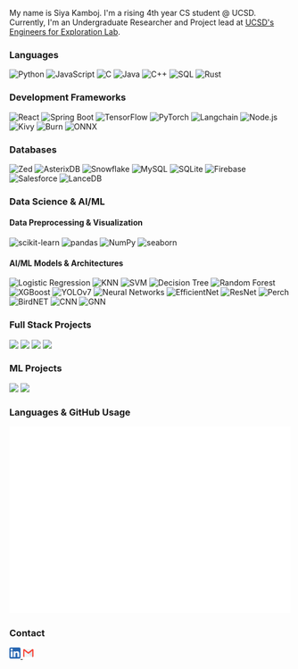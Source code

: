 
My name is Siya Kamboj. I'm a rising 4th year CS student @ UCSD. Currently, I'm an Undergraduate Researcher and Project lead at [UCSD's Engineers for Exploration Lab](https://e4e.ucsd.edu/).

### Languages
![Python](https://img.shields.io/badge/-Python-000?&logo=Python)
![JavaScript](https://img.shields.io/badge/-JavaScript-000?&logo=JavaScript)
![C](https://img.shields.io/badge/-C-000?&logo=C)
![Java](https://img.shields.io/badge/-Java-000?&logo=Java&logoColor=007396)
![C++](https://img.shields.io/badge/-C++-000?&logo=c%2b%2b&logoColor=00599C)
![SQL](https://img.shields.io/badge/-SQL-000?&logo=MySQL)
![Rust](https://img.shields.io/badge/-Rust-000?&logo=Rust)

### Development Frameworks
![React](https://img.shields.io/badge/-React.js-000?&logo=React)
![Spring Boot](https://img.shields.io/badge/-Spring%20Boot-000?&logo=SpringBoot&logoColor=6DB33F)
![TensorFlow](https://img.shields.io/badge/-TensorFlow-000?&logo=TensorFlow&logoColor=FF6F00)
![PyTorch](https://img.shields.io/badge/-PyTorch-000?&logo=PyTorch&logoColor=EE4C2C)
![Langchain](https://img.shields.io/badge/-LangChain-000?&logo=LangChain&logoColor=fff) <!-- unofficial -->
![Node.js](https://img.shields.io/badge/-Node.js-000?&logo=Node.js&logoColor=339933)
![Kivy](https://img.shields.io/badge/-Kivy-000?&logo=Kivy&logoColor=FF7100) <!-- unofficial -->
![Burn](https://img.shields.io/badge/-Burn-000?&logo=data:image/svg+xml;base64,PHN2ZyBmaWxsPSIjRkZGRkZGIiB2aWV3Qm94PSIwIDAgMzAgMzAiIHhtbG5zPSJodHRwOi8vd3d3LnczLm9yZy8yMDAwL3N2ZyI+PHBhdGggZD0iTTIwIDdMMTMgMEwxMyAxNEgxN1YzMEwyMCAzMEwyMCAxNFoyMCAxNEwyMCA3WiIvPjwvc3ZnPg==)
![ONNX](https://img.shields.io/badge/-ONNX-000?&logo=ONNX&logoColor=005CED)

### Databases
![Zed](https://img.shields.io/badge/-Zed-000?&logo=Zed&logoColor=fff) <!-- unofficial -->
![AsterixDB](https://img.shields.io/badge/-AsterixDB-000?&logo=AsterixDB&logoColor=fff) <!-- unofficial -->
![Snowflake](https://img.shields.io/badge/-Snowflake-000?&logo=Snowflake&logoColor=56B9DA)
![MySQL](https://img.shields.io/badge/-MySQL-000?&logo=MySQL&logoColor=4479A1)
![SQLite](https://img.shields.io/badge/-SQLite-000?&logo=SQLite&logoColor=003B57)
![Firebase](https://img.shields.io/badge/-Firebase-000?&logo=Firebase&logoColor=FFCA28)
![Salesforce](https://img.shields.io/badge/-Salesforce%20DB-000?&logo=Salesforce&logoColor=00A1E0)
![LanceDB](https://img.shields.io/badge/-Lance%20DB-000?&logo=Vector&logoColor=00A1E0)

### Data Science & AI/ML
#### Data Preprocessing & Visualization
![scikit-learn](https://img.shields.io/badge/-Scikit--Learn-000?&logo=scikitlearn&logoColor=F7931E)
![pandas](https://img.shields.io/badge/-Pandas-000?&logo=pandas&logoColor=150458)
![NumPy](https://img.shields.io/badge/-NumPy-000?&logo=NumPy&logoColor=013243)
![seaborn](https://img.shields.io/badge/-Seaborn-000?&logo=Python&logoColor=4C8CBF) <!-- uses Python logo, no official seaborn icon -->

#### AI/ML Models & Architectures
![Logistic Regression](https://img.shields.io/badge/-Logistic%20Regression-000)
![KNN](https://img.shields.io/badge/-KNN-000)
![SVM](https://img.shields.io/badge/-SVM-000)
![Decision Tree](https://img.shields.io/badge/-Decision%20Tree-000)
![Random Forest](https://img.shields.io/badge/-Random%20Forest-000)
![XGBoost](https://img.shields.io/badge/-XGBoost-000)
![YOLOv7](https://img.shields.io/badge/-YOLOv7-000)
![Neural Networks](https://img.shields.io/badge/-Neural%20Networks-000)
![EfficientNet](https://img.shields.io/badge/-EfficientNet-000)
![ResNet](https://img.shields.io/badge/-ResNet-000)
![Perch](https://img.shields.io/badge/-Perch-000)
![BirdNET](https://img.shields.io/badge/-BirdNET-000)
![CNN](https://img.shields.io/badge/-CNN-000)
![GNN](https://img.shields.io/badge/-GNN-000)


### Full Stack Projects

[![](https://img.shields.io/badge/-🔊%20Bioacoustic%20Labelling%20Tool-000)](https://github.com/UCSD-E4E/pyrenote-desk)
[![](https://img.shields.io/badge/-%20Membership%20Dashboard-000)](https://github.com/SiyaKamboj/Membership-Dashboard)
[![](https://img.shields.io/badge/-📝%20EZ%20Div-000)](https://github.com/SiyaKamboj/Receipt-Reader)
[![](https://img.shields.io/badge/-🔬%20MAGIC%20Mentee%20Projects-000)](https://github.com/getmagic/getmagic.github.io)

### ML Projects
[![](https://img.shields.io/badge/-🛡%20Credit%20Card%20Fraud%20Detection-000)](https://github.com/acmucsd-projects/fa22-ai-team-3)
[![](https://img.shields.io/badge/-🌐%20National%20Geographic%20GNN-000)](https://github.com/UCSD-E4E/pyha-analyzer-2.0)




### Languages & GitHub Usage
![Metrics](github-metrics.svg)

### Contact
<a href="https://www.linkedin.com/in/siya-kamboj-5b6334232/">
  <img height="20" src="images/linkedin.png"/>
</a>
<a href="mailto:siyakamboj20@gmail.com">
  <img height="20" src="images/email.png"/>
</a>


<!-- ```yaml
name: Siya Kamboj
located_in: Hayward, CA
current_job: Undergraduate Researcher at UCSD's Engineers for Exploration lab
education:
  [
    "Self-Taught Developer and Designer",
    "Master's in Electrical and Computer Engineering",
    "Bachelor's in Electronics and Communication",
  ]

fields_of_interests:
  [
    "Web Development",
    "Data Science",
    "Machine Learning",
    "UI/UX",
    "Game Development",
    "DevOps",
  ]
technical_background:
  [
    "Full Stack Developer"
    "DevOps Solutions Architect",
    "Intern - Data Science & Machine Learning in Python",
    "Intern - Internet Of Things",
    "Intern - VLSI and FPGA Implementation",
  ]
  
currently_learning: ["Docker, Kubernetes, and React Native"]
2024 Goals: ["Create 25+ Projects and learn at least 5-10 new Technologies."]
hobbies: ["Gaming", "Cinema", "Skateboarding", "Art", "Comedy"]
``` -->




<!-- ### 🛠 Languages and Tools

[![Top Langs](https://github-readme-stats.vercel.app/api/top-langs/?username=SiyaKamboj&layout=compact&hide=html,css,Cython&langs_count=10&repo=)](https://github.com/SiyaKamboj) -->




<!--
**SiyaKamboj/SiyaKamboj** is a ✨ _special_ ✨ repository because its `README.md` (this file) appears on your GitHub profile.

Here are some ideas to get you started:

- 🔭 I’m currently working on ...
- 🌱 I’m currently learning ...
- 👯 I’m looking to collaborate on ...
- 🤔 I’m looking for help with ...
- 💬 Ask me about ...
- 📫 How to reach me: ...
- 😄 Pronouns: ...
- ⚡ Fun fact: ...
-->

